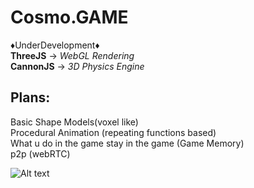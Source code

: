 # Cosmo.GAME
:diamonds:UnderDevelopment:diamonds:    
**ThreeJS**   -> *WebGL Rendering*  
**CannonJS**  -> *3D Physics Engine*  

Plans:  
--
Basic Shape Models(voxel like)  
Procedural Animation (repeating functions based)  
What u do in the game stay in the game (Game Memory)  
p2p (webRTC)  

![Alt text](DevStages/5may20.gif?raw=true "Version 0.1")
